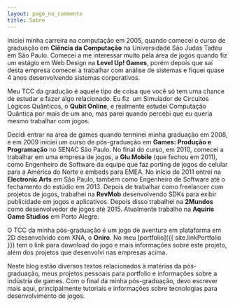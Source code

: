 ```yaml
---
layout: page_no_comments
title: Sobre
---
```


Iniciei minha carreira na computação em 2005, quando comecei o curso de graduação em **Ciência da Computação** na Universidade São Judas Tadeu em São Paulo. Comecei a me interessar muito pela área de jogos quando fiz um estágio em Web Design na **Level Up! Games**, porém depois que saí desta empresa comecei a trabalhar com análise de sistemas e fiquei quase 4 anos desenvolvendo sistemas corporativos.

Meu TCC da gradução é aquele tipo de coisa que você só tem uma chance de estudar e fazer algo relacionado. Eu fiz  um Simulador de Circuitos Lógicos Quânticos, o **Qubit Online**, e realmente estudei Computação Quântica por mais de um ano, mas parei quando percebi que eu queria mesmo trabalhar com jogos.

Decidi entrar na área de games quando terminei minha graduação em 2008, e em 2009 iniciei um curso de pós-graduação em **Games: Produção e Programação** no SENAC São Paulo. No final do curso, em 2010, comecei a trabalhar em uma empresa de jogos, a **Glu Mobile** (que fechou em 2011), como Engenheiro de Software da equipe que faz porting de jogos de celular para a América do Norte e embeds para EMEA. No início de 2011 entrei na **Electronic Arts** em São Paulo, também como Engenheiro de Software até o fechamento do estúdio em 2013. Depois de trabalhar como freelancer com projetos de jogos, trabalhei na **RevMob** desenvolvendo SDKs para exibir publicidade em jogos e aplicativos. Depois disso trabalhei na **2Mundos** como desenvolvedor de jogos até 2015. Atualmente trabalho na **Aquiris Game Studios** em Porto Alegre.

O TCC da minha pós-graduação é um jogo de aventura em plataforma em 2D desenvolvido com XNA, o **Oniro**. No meu [portfolio]({{ site.linkPortfolio }}) tem o link para download do jogo e mais informações sobre este projeto, além dos projetos que desenvolvi nas empresas acima.

Neste blog estão diversos textos relacionados à matérias da pós-graduação, meus projetos pessoais para portfolio e informações sobre a indústria de games. Com o final da minha pós-graduação, devo escrever mais aqui, principalmente tutoriais e informações sobre tecnologias para desenvolvimento de jogos.

